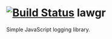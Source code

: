 [![Build Status](http://img.shields.io/travis/linn/lawgr/master.svg?style=flat)](https://travis-ci.org/linn/lawgr)
lawgr
=====

Simple JavaScript logging library.
